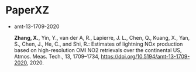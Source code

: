 # PaperXZ

- amt-13-1709-2020

  **Zhang, X.**, Yin, Y., van der A, R., Lapierre, J. L., Chen, Q., Kuang, X., Yan, S., Chen, J., He, C., and Shi, R.: Estimates of lightning NO*x* production based on high-resolution OMI NO2 retrievals over the continental US, Atmos. Meas. Tech., 13, 1709–1734, https://doi.org/10.5194/amt-13-1709-2020, 2020.